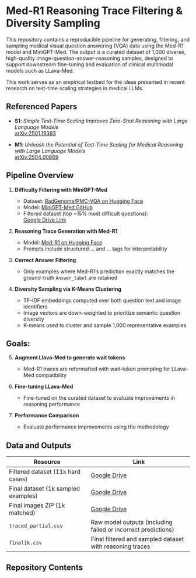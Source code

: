 # Med-R1 Reasoning Trace Filtering & Diversity Sampling

This repository contains a reproducible pipeline for generating, filtering, and sampling medical visual question answering (VQA) data using the Med-R1 model and MiniGPT-Med. The output is a curated dataset of 1,000 diverse, high-quality image-question-answer-reasoning samples, designed to support downstream fine-tuning and evaluation of clinical multimodal models such as LLava-Med.

This work serves as an empirical testbed for the ideas presented in recent research on test-time scaling strategies in medical LLMs.

## Referenced Papers

- **S1**: *Simple Test-Time Scaling Improves Zero-Shot Reasoning with Large Language Models*  
  [arXiv:2501.19393](https://arxiv.org/abs/2501.19393)

- **M1**: *Unleash the Potential of Test-Time Scaling for Medical Reasoning with Large Language Models*  
  [arXiv:2504.00869](https://arxiv.org/abs/2504.00869)

## Pipeline Overview

1. **Difficulty Filtering with MiniGPT-Med**  
   - Dataset: [RadGenome/PMC-VQA on Hugging Face](https://huggingface.co/datasets/RadGenome/PMC-VQA)  
   - Model: [MiniGPT-Med GitHub](https://github.com/Vision-CAIR/MiniGPT-Med)  
   - Filtered dataset (top ~15% most difficult questions):  
     [Google Drive Link](https://drive.google.com/file/d/1ejXK73W0Siym0-wsj_M5XjPfD1OcaPC5/view?usp=drive_link)

2. **Reasoning Trace Generation with Med-R1**  
   - Model: [Med-R1 on Hugging Face](https://huggingface.co/yuxianglai117/Med-R1)  
   - Prompts include structured <think>...</think> and <answer>...</answer> tags for interpretability

3. **Correct Answer Filtering**  
   - Only examples where Med-R1’s prediction exactly matches the ground-truth `Answer_label` are retained

4. **Diversity Sampling via K-Means Clustering**  
   - TF-IDF embeddings computed over both question text and image identifiers  
   - Image vectors are down-weighted to prioritize semantic question diversity  
   - K-means used to cluster and sample 1,000 representative examples

## Goals: 

5. **Augment Llava-Med to generate wait tokens**  
   - Med-R1 traces are reformatted with wait-token prompting for LLava-Med compatibility

6. **Fine-tuning LLava-Med**  
   - Fine-tuned on the curated dataset to evaluate improvements in reasoning performance

7. **Performance Comparison**  
   - Evaluate performance improvements using the methodology 

## Data and Outputs

| Resource                         | Link |
|----------------------------------|------|
| Filtered dataset (11k hard cases)   | [Google Drive](https://drive.google.com/file/d/1ejXK73W0Siym0-wsj_M5XjPfD1OcaPC5/view?usp=drive_link)  
| Final dataset (1k sampled examples) | [Google Drive](https://drive.google.com/file/d/1WY51Yg18F1J8gD8FUlpnP72mSh3qXbxH/view?usp=sharing)  
| Final images ZIP (1k matched)      | [Google Drive](https://drive.google.com/file/d/11RpwkqAfg51pK3mHIyrJa0I-mX689X03/view?usp=sharing)
| `traced_partial.csv`              | Raw model outputs (including failed or incorrect predictions)  
| `final1k.csv`                     | Final filtered and sampled dataset with reasoning traces  

## Repository Contents